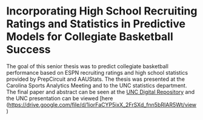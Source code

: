 # Incorporating High School Recruiting Ratings and Statistics in Predictive Models for Collegiate Basketball Success #
The goal of this senior thesis was to predict collegiate basketball performance based on ESPN recruiting ratings and high school statistics provided by PrepCircuit and AAUStats. The thesis was presented at the Carolina Sports Analytics Meeting and to the UNC statistics department. The final paper and abstract can be seen at the [UNC Digital Repository](https://cdr.lib.unc.edu/concern/honors_theses/c534fv328) and the UNC presentation can be viewed [here (https://drive.google.com/file/d/1iorFaCYP5ixX_2FrSXd_fnn5bRIAR5Wt/view)
